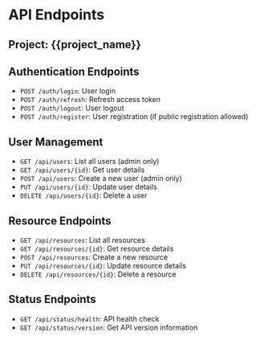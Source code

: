 # API Endpoints

## Project: {{project_name}}

## Authentication Endpoints
- `POST /auth/login`: User login
- `POST /auth/refresh`: Refresh access token
- `POST /auth/logout`: User logout
- `POST /auth/register`: User registration (if public registration allowed)

## User Management
- `GET /api/users`: List all users (admin only)
- `GET /api/users/{id}`: Get user details
- `POST /api/users`: Create a new user (admin only)
- `PUT /api/users/{id}`: Update user details
- `DELETE /api/users/{id}`: Delete a user

## Resource Endpoints
- `GET /api/resources`: List all resources
- `GET /api/resources/{id}`: Get resource details
- `POST /api/resources`: Create a new resource
- `PUT /api/resources/{id}`: Update resource details
- `DELETE /api/resources/{id}`: Delete a resource

## Status Endpoints
- `GET /api/status/health`: API health check
- `GET /api/status/version`: Get API version information